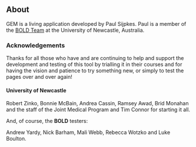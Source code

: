## About

GEM is a living application developed by Paul Sijpkes.  Paul is a member of the [BOLD Team](https://bold.newcastle.edu.au) at the University of Newcastle, Australia.

### Acknowledgements

Thanks for all those who have and are continuing to help and support the development and testing of this tool by trialling it in their courses and for having the vision and patience to try something new, or simply to test the pages over and over again!

#### University of Newcastle

Robert Zinko, Bonnie McBain, Andrea Cassin, Ramsey Awad, Brid Monahan and the staff of the Joint Medical Program and Tim Connor for starting it all.

And, of course, the **BOLD** testers:

Andrew Yardy, Nick Barham, Mali Webb, Rebecca Wotzko and Luke Boulton.
